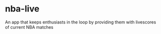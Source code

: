 # nba-live
An app that keeps enthusiasts in the loop by providing them with livescores of current NBA matches
